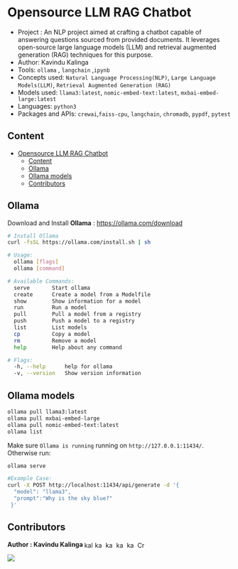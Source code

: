 # Opensource LLM RAG Chatbot

- Project : An NLP project aimed at crafting a chatbot capable of answering questions sourced from provided documents. It leverages open-source large language models (LLM) and retrieval augmented generation (RAG) techniques for this purpose.
- Author: Kavindu Kalinga
- Tools: `ollama` , `langchain` ,`ipynb`
- Concepts used: `Natural Language Processing(NLP)`, `Large Language Models(LLM)`, `Retrieval Augmented Generation (RAG)`
- Models used: `llama3:latest`, `nomic-embed-text:latest`, `mxbai-embed-large:latest`
- Languages: `python3`
- Packages and APIs: `crewai`,`faiss-cpu`, `langchain`, `chromadb`, `pypdf`, `pytest`

## Content

- [Opensource LLM RAG Chatbot](#opensource-llm-rag-chatbot)
  - [Content](#content)
  - [Ollama](#ollama)
  - [Ollama models](#ollama-models)
  - [Contributors](#contributors)

## Ollama

Download and Install **Ollama** : <https://ollama.com/download>

```bash
# Install Ollama
curl -fsSL https://ollama.com/install.sh | sh
```

```bash
# Usage:
  ollama [flags]
  ollama [command]

# Available Commands:
  serve       Start ollama
  create      Create a model from a Modelfile
  show        Show information for a model
  run         Run a model
  pull        Pull a model from a registry
  push        Push a model to a registry
  list        List models
  cp          Copy a model
  rm          Remove a model
  help        Help about any command

# Flags:
  -h, --help      help for ollama
  -v, --version   Show version information
```

## Ollama models

```bash
ollama pull llama3:latest
ollama pull mxbai-embed-large
ollama pull nomic-embed-text:latest
ollama list
```

Make sure `Ollama is running` running on `http://127.0.0.1:11434/`.  
Otherwise run:

```bash
ollama serve
```

```bash
#Example Case:
curl -X POST http://localhost:11434/api/generate -d '{
  "model": "llama3",
  "prompt":"Why is the sky blue?"
 }'
```

## Contributors

<p align="left"> <b>Author : Kavindu Kalinga </b>
<a href="https://www.linkedin.com/in/kalingachandrasiri" target="blank"><img align="center" src="https://raw.githubusercontent.com/rahuldkjain/github-profile-readme-generator/master/src/images/icons/Social/linked-in-alt.svg" alt="kalingachandrasiri" height="15" width="20" /></a>
<a href="https://twitter.com/yuk_kalinga_c" target="blank"><img align="center" src="https://raw.githubusercontent.com/rahuldkjain/github-profile-readme-generator/master/src/images/icons/Social/twitter.svg" alt="kavindukalinga" height="15" width="20" /></a>
<a href="https://stackoverflow.com/users/16277941/kavindu-kalinga" target="blank"><img align="center" src="https://raw.githubusercontent.com/rahuldkjain/github-profile-readme-generator/master/src/images/icons/Social/stack-overflow.svg" alt="kavindu-kalinga" height="15" width="20" /></a>
<a href="https://www.facebook.com/kavindu.kalinga" target="blank"><img align="center" src="https://raw.githubusercontent.com/rahuldkjain/github-profile-readme-generator/master/src/images/icons/Social/facebook.svg" alt="kavindu.kalinga" height="15" width="20" /></a>
<a href="https://www.instagram.com/kavindu_kalinga" target="blank"><img align="center" src="https://raw.githubusercontent.com/rahuldkjain/github-profile-readme-generator/master/src/images/icons/Social/instagram.svg" alt="kavindu_kalinga" height="15" width="20" /></a>
<a href="https://discord.gg/CrazzyHawK#8536" target="blank"><img align="center" src="https://raw.githubusercontent.com/rahuldkjain/github-profile-readme-generator/master/src/images/icons/Social/discord.svg" alt="CrazzyHawK#8536" height="15" width="20" /></a>
</p>

<a href="https://github.com/kavindukalinga/Opensource-LLM-RAG-Chatbot/graphs/contributors">
  <img src="https://contrib.rocks/image?repo=kavindukalinga/Opensource-LLM-RAG-Chatbot" />
</a>
